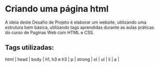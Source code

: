 <h1> Criando uma página html </h1>
A ideia deste Desafio de Projeto é elaborar um website, utilizando uma estrutura bem básica, utilizando tags aprendidas durante as aulas práticas do curso de Paginas Web com HTML e CSS.

##

<h2> Tags utilizadas: </h2>
<p> html | head | body | h1, h3 e h3 | p | strong | ol | ul | li | a | </p>
